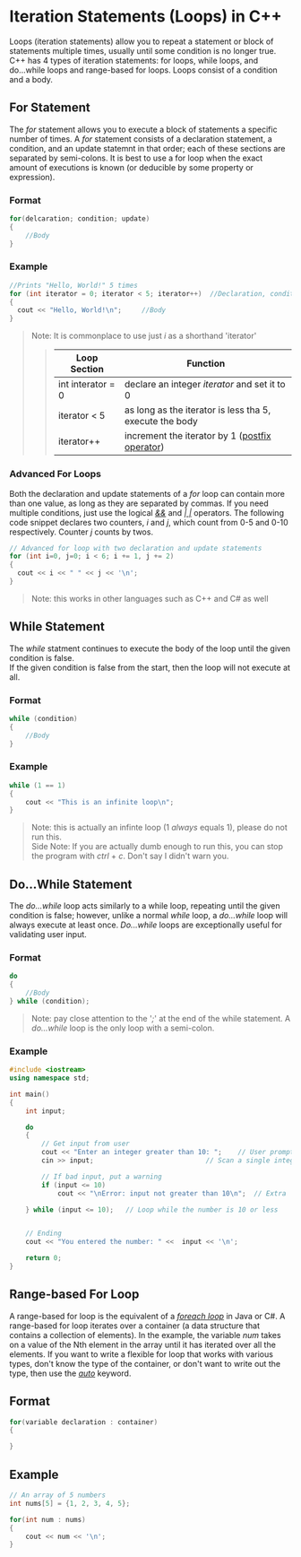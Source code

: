 # Iteration Statements (Loops) in C++
Loops (iteration statements) allow you to repeat a statement or block of statements multiple times, usually until some condition is no longer true.
C++ has 4 types of iteration statements: for loops, while loops, and do...while loops and range-based for loops. Loops consist of a condition and a body. <br />

## For Statement
The _for_ statement allows you to execute a block of statements a specific number of times. A _for_ statement consists of a declaration statement, a condition,
and an update statemnt in that order; each of these sections are separated by semi-colons. It is best to use a for loop when the exact amount of executions is 
known (or deducible by some property or expression). <br />

### Format
```C++
for(delcaration; condition; update)
{
    //Body
}
```

### Example
```C++
//Prints "Hello, World!" 5 times
for (int iterator = 0; iterator < 5; iterator++)  //Declaration, condition, and update statements
{
  cout << "Hello, World!\n";     //Body
}
```
> Note: It is commonplace to use just _i_ as a shorthand 'iterator'
>> | Loop Section | Function |
>> | ------------ | -------- |
>> | int interator = 0 | declare an integer _iterator_ and set it to 0 |
>> | iterator < 5 | as long as the iterator is less tha 5, execute the body |
>> | iterator++ | increment the iterator by 1 ([postfix operator](https://www.programiz.com/article/increment-decrement-operator-difference-prefix-postfix)) |

### Advanced For Loops
Both the declaration and update statements of a _for_ loop can contain more than one value, as long as they are separated by commas. If you need multiple conditions,
just use the logical [_&&_](https://www.tutorialspoint.com/cprogramming/c_logical_operators.htm) and [_| |_](https://www.tutorialspoint.com/cprogramming/c_logical_operators.htm) operators. The following code snippet declares two counters, _i_ and _j_, which count from 0-5 and 0-10 respectively. 
Counter _j_ counts by twos.
```C++
// Advanced for loop with two declaration and update statements
for (int i=0, j=0; i < 6; i += 1, j += 2)
{
  cout << i << " " << j << '\n';
}

```
> Note: this works in other languages such as C++ and C# as well
 
## While Statement
The _while_ statment continues to execute the body of the loop until the given condition is false. <br />
If the given condition is false from the start, then the loop will not execute at all.

### Format
```C++
while (condition)
{
    //Body
}
```

### Example
```C++
while (1 == 1)
{
    cout << "This is an infinite loop\n";
}
```
> Note: this is actually an infinte loop (1 _always_ equals 1), please do not run this. <br />
> Side Note: If you are actually dumb enough to run this, you can stop the program with _ctrl_ + _c_. Don't say I didn't warn you.

## Do...While Statement
The _do...while_ loop acts similarly to a while loop, repeating until the given condition is false; however, unlike a normal _while_ loop, a _do...while_ loop will
always execute at least once. _Do...while_ loops are exceptionally useful for validating user input.

### Format
```C++
do
{
    //Body
} while (condition);
```
> Note: pay close attention to the '_;_' at the end of the while statement. A _do...while_ loop is the only loop with a semi-colon.

### Example
```C++
#include <iostream>
using namespace std;

int main()
{
    int input;

    do
    {
        // Get input from user
        cout << "Enter an integer greater than 10: ";    // User prompt
        cin >> input;                            // Scan a single integer from the keyboard

        // If bad input, put a warning
        if (input <= 10)
            cout << "\nError: input not greater than 10\n";  // Extra '\n' for spacing

    } while (input <= 10);   // Loop while the number is 10 or less


    // Ending
    cout << "You entered the number: " <<  input << '\n';

    return 0;
}
```

## Range-based For Loop
A range-based for loop is the equivalent of a [_foreach loop_](https://docs.microsoft.com/en-us/dotnet/csharp/language-reference/statements/iteration-statements#the-foreach-statement) in Java or C#. A range-based for loop iterates over a container (a data structure that contains a collection of elements). In the example, the variable
_num_ takes on a value of the Nth element in the array until it has iterated over all the elements. If you want to write a flexible for loop that works with various types,
don't know the type of the container, or don't want to write out the type, then use the [_auto_](https://www.youtube.com/watch?v=2vOPEuiGXVo) keyword.

## Format
```C++
for(variable declaration : container)
{

}
```

## Example
```C++
// An array of 5 numbers
int nums[5] = {1, 2, 3, 4, 5};

for(int num : nums)
{
    cout << num << '\n';
}
```
